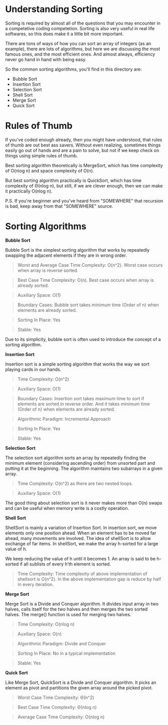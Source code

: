 # Understanding Sorting

Sorting is required by almost all of the questions that you may encounter in a competetive coding competetion. Sorting is also very useful in real life softwares, so this does make it a little bit more important.

There are tons of ways of how you can sort an array of integers (as an example), there are lots of algorithms, but here we are discussing the most famous ones, and the most efficient ones. And almost always, efficiency never go hand in hand with being easy.

So the common sorting algorithms, you'll find in this directory are:
- Bubble Sort
- Insertion Sort
- Selection Sort
- Shell Sort
- Merge Sort
- Quick Sort

# Rules of Thumb

If you've coded enough already, then you might have understood, that rules of thumb are out best ass savers. Without even realizing, sometimes things easily go out of hands and are a pain to solve, but not if we keep check on things using simple rules of thumb.

Best sorting algorithm theoretically is MergeSort, which has time complexity of O(nlog n) and space complexity of O(n).

But best sorting algorithm practically is QuickSort, which has time complexity of Θ(nlog n), but still, if we are clever enough, then we can make it practically O(nlog n).

P.S. If you're beginner and you've heard from "SOMEWHERE" that recursion is bad, keep away from that "SOMEWHERE" source.

# Sorting Algorithms

**Bubble Sort**

Bubble Sort is the simplest sorting algorithm that works by repeatedly swapping the adjacent elements if they are in wrong order.

>Worst and Average Case Time Complexity: O(n^2). Worst case occurs when array is reverse sorted.

>Best Case Time Complexity: O(n). Best case occurs when array is already sorted.

>Auxiliary Space: O(1)

>Boundary Cases: Bubble sort takes minimum time (Order of n) when elements are already sorted.

>Sorting In Place: Yes

>Stable: Yes

Due to its simplicity, bubble sort is often used to introduce the concept of a sorting algorithm.

**Insertion Sort**

Insertion sort is a simple sorting algorithm that works the way we sort playing cards in our hands.

>Time Complexity: O(n^2)

>Auxiliary Space: O(1)

>Boundary Cases: Insertion sort takes maximum time to sort if elements are sorted in reverse order. And it takes minimum time (Order of n) when elements are already sorted.

>Algorithmic Paradigm: Incremental Approach

>Sorting In Place: Yes

>Stable: Yes

**Selection Sort**

The selection sort algorithm sorts an array by repeatedly finding the minimum element (considering ascending order) from unsorted part and putting it at the beginning. The algorithm maintains two subarrays in a given array.

>Time Complexity: O(n^2) as there are two nested loops.

>Auxiliary Space: O(1)

The good thing about selection sort is it never makes more than O(n) swaps and can be useful when memory write is a costly operation.

**Shell Sort**

ShellSort is mainly a variation of Insertion Sort. In insertion sort, we move elements only one position ahead. When an element has to be moved far ahead, many movements are involved. The idea of shellSort is to allow exchange of far items. In shellSort, we make the array h-sorted for a large value of h. 

We keep reducing the value of h until it becomes 1. An array is said to be h-sorted if all sublists of every h’th element is sorted.

>Time Complexity: Time complexity of above implementation of shellsort is O(n^2). In the above implementation gap is reduce by half in every iteration.


**Merge Sort**

Merge Sort is a Divide and Conquer algorithm. It divides input array in two halves, calls itself for the two halves and then merges the two sorted halves. The merge() function is used for merging two halves.

>Time Complexity: O(nlog n)

>Auxiliary Space: O(n)

>Algorithmic Paradigm: Divide and Conquer

>Sorting In Place: No in a typical implementation

>Stable: Yes


**Quick Sort**

Like Merge Sort, QuickSort is a Divide and Conquer algorithm. It picks an element as pivot and partitions the given array around the picked pivot.

>Worst Case Time Complexity: Θ(n^2)

>Best Case Time Complexity: Θ(nlog n)

>Average Case Time Complexity: O(nlog n)








